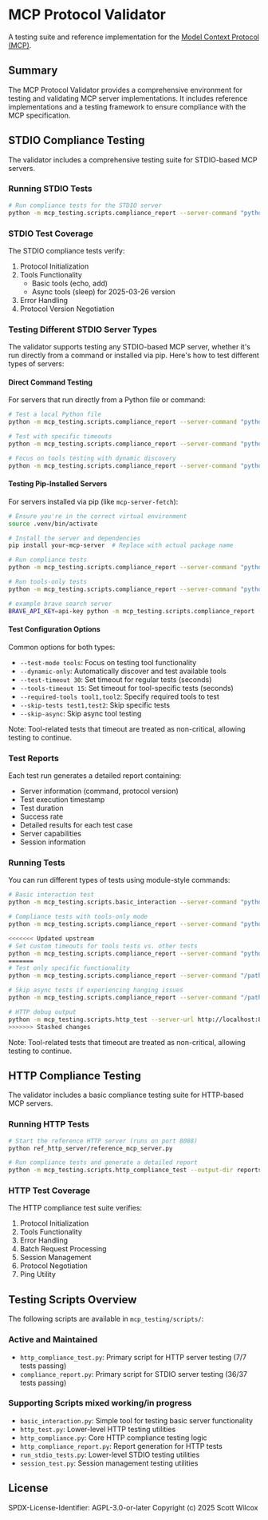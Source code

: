 # MCP Protocol Validator

A testing suite and reference implementation for the [Model Context Protocol (MCP)](https://github.com/modelcontextprotocol).

## Summary

The MCP Protocol Validator provides a comprehensive environment for testing and validating MCP server implementations. It includes reference implementations and a testing framework to ensure compliance with the MCP specification.


## STDIO Compliance Testing

The validator includes a comprehensive testing suite for STDIO-based MCP servers.

### Running STDIO Tests

```bash
# Run compliance tests for the STDIO server
python -m mcp_testing.scripts.compliance_report --server-command "python ref_stdio_server/stdio_server_2025_03_26.py" --protocol-version 2025-03-26
```

### STDIO Test Coverage

The STDIO compliance tests verify:
1. Protocol Initialization
2. Tools Functionality
   - Basic tools (echo, add)
   - Async tools (sleep) for 2025-03-26 version
3. Error Handling
4. Protocol Version Negotiation

### Testing Different STDIO Server Types

The validator supports testing any STDIO-based MCP server, whether it's run directly from a command or installed via pip. Here's how to test different types of servers:

#### Direct Command Testing

For servers that run directly from a Python file or command:

```bash
# Test a local Python file
python -m mcp_testing.scripts.compliance_report --server-command "python path/to/your/server.py" --protocol-version 2025-03-26

# Test with specific timeouts
python -m mcp_testing.scripts.compliance_report --server-command "python path/to/server.py" --protocol-version 2025-03-26 --test-timeout 30 --tools-timeout 15

# Focus on tools testing with dynamic discovery
python -m mcp_testing.scripts.compliance_report --server-command "python path/to/server.py" --protocol-version 2025-03-26 --test-mode tools --dynamic-only
```

#### Testing Pip-Installed Servers

For servers installed via pip (like `mcp-server-fetch`):

```bash
# Ensure you're in the correct virtual environment
source .venv/bin/activate

# Install the server and dependencies
pip install your-mcp-server  # Replace with actual package name

# Run compliance tests
python -m mcp_testing.scripts.compliance_report --server-command "python -m your_server_module" --protocol-version 2024-11-05

# Run tools-only tests
python -m mcp_testing.scripts.compliance_report --server-command "python -m your_server_module" --protocol-version 2024-11-05 --test-mode tools

# example brave search server
BRAVE_API_KEY=api-key python -m mcp_testing.scripts.compliance_report --server-command "npx -y @modelcontextprotocol/server-brave-search" --protocol-version 2024-11-05 
```

#### Test Configuration Options

Common options for both types:

- `--test-mode tools`: Focus on testing tool functionality
- `--dynamic-only`: Automatically discover and test available tools
- `--test-timeout 30`: Set timeout for regular tests (seconds)
- `--tools-timeout 15`: Set timeout for tool-specific tests (seconds)
- `--required-tools tool1,tool2`: Specify required tools to test
- `--skip-tests test1,test2`: Skip specific tests
- `--skip-async`: Skip async tool testing

Note: Tool-related tests that timeout are treated as non-critical, allowing testing to continue.

### Test Reports

Each test run generates a detailed report containing:
- Server information (command, protocol version)
- Test execution timestamp
- Test duration
- Success rate
- Detailed results for each test case
- Server capabilities
- Session information


### Running Tests

You can run different types of tests using module-style commands:

```bash
# Basic interaction test
python -m mcp_testing.scripts.basic_interaction --server-command "python -m mcp_server_fetch" --protocol-version 2024-11-05

# Compliance tests with tools-only mode
python -m mcp_testing.scripts.compliance_report --server-command "python -m mcp_server_fetch" --protocol-version 2024-11-05 --test-mode tools

<<<<<<< Updated upstream
# Set custom timeouts for tools tests vs. other tests
python -m mcp_testing.scripts.compliance_report --server-command "python -m mcp_server_fetch" --protocol-version 2024-11-05 --test-timeout 30 --tools-timeout 15
=======
# Test only specific functionality
python -m mcp_testing.scripts.compliance_report --server-command "/path/to/server" --test-mode tools

# Skip async tests if experiencing hanging issues
python -m mcp_testing.scripts.compliance_report --server-command "/path/to/server" --skip-async

# HTTP debug output
python -m mcp_testing.scripts.http_test --server-url http://localhost:8000/mcp --debug
>>>>>>> Stashed changes
```

Note: Tool-related tests that timeout are treated as non-critical, allowing testing to continue.

## HTTP Compliance Testing

The validator includes a basic compliance testing suite for HTTP-based MCP servers.

### Running HTTP Tests

```bash
# Start the reference HTTP server (runs on port 8088)
python ref_http_server/reference_mcp_server.py

# Run compliance tests and generate a detailed report
python -m mcp_testing.scripts.http_compliance_test --output-dir reports
```

### HTTP Test Coverage

The HTTP compliance test suite verifies:

1. Protocol Initialization
2. Tools Functionality
3. Error Handling
4. Batch Request Processing
5. Session Management
6. Protocol Negotiation
7. Ping Utility


## Testing Scripts Overview

The following scripts are available in `mcp_testing/scripts/`:

### Active and Maintained
- `http_compliance_test.py`: Primary script for HTTP server testing (7/7 tests passing)
- `compliance_report.py`: Primary script for STDIO server testing (36/37 tests passing)

### Supporting Scripts mixed working/in progress
- `basic_interaction.py`: Simple tool for testing basic server functionality
- `http_test.py`: Lower-level HTTP testing utilities
- `http_compliance.py`: Core HTTP compliance testing logic
- `http_compliance_report.py`: Report generation for HTTP tests
- `run_stdio_tests.py`: Lower-level STDIO testing utilities
- `session_test.py`: Session management testing utilities

## License

SPDX-License-Identifier: AGPL-3.0-or-later
Copyright (c) 2025 Scott Wilcox
